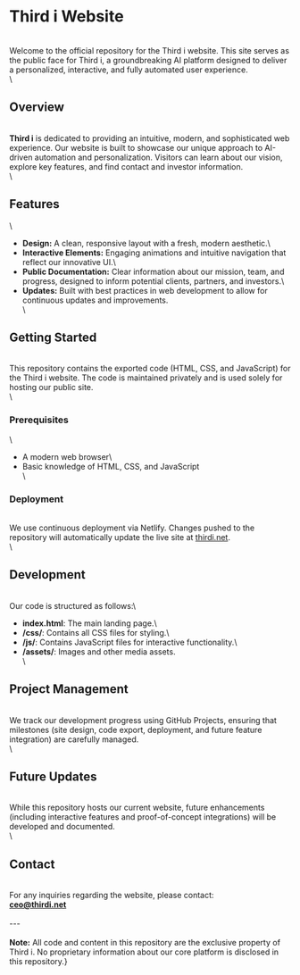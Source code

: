 # Third i Website
\
Welcome to the official repository for the Third i website. This site serves as the public face for Third i, a groundbreaking AI platform designed to deliver a personalized, interactive, and fully automated user experience.\
\
## Overview
\
**Third i** is dedicated to providing an intuitive, modern, and sophisticated web experience. Our website is built to showcase our unique approach to AI-driven automation and personalization. Visitors can learn about our vision, explore key features, and find contact and investor information.\
\
## Features
\
- **Design:** A clean, responsive layout with a fresh, modern aesthetic.\
- **Interactive Elements:** Engaging animations and intuitive navigation that reflect our innovative UI.\
- **Public Documentation:** Clear information about our mission, team, and progress, designed to inform potential clients, partners, and investors.\
- **Updates:** Built with best practices in web development to allow for continuous updates and improvements.\
\
## Getting Started
\
This repository contains the exported code (HTML, CSS, and JavaScript) for the Third i website. The code is maintained privately and is used solely for hosting our public site.\
\
### Prerequisites
\
- A modern web browser\
- Basic knowledge of HTML, CSS, and JavaScript\
\
### Deployment
\
We use continuous deployment via Netlify. Changes pushed to the repository will automatically update the live site at [thirdi.net](http://thirdi.net).\
\
## Development
\
Our code is structured as follows:\
- **index.html**: The main landing page.\
- **/css/**: Contains all CSS files for styling.\
- **/js/**: Contains JavaScript files for interactive functionality.\
- **/assets/**: Images and other media assets.\
\
## Project Management
\
We track our development progress using GitHub Projects, ensuring that milestones (site design, code export, deployment, and future feature integration) are carefully managed.\
\
## Future Updates
\
While this repository hosts our current website, future enhancements (including interactive features and proof-of-concept integrations) will be developed and documented.\
\
## Contact
\
For any inquiries regarding the website, please contact:  \
**ceo@thirdi.net**\
\
---\
\
**Note:** All code and content in this repository are the exclusive property of Third i. No proprietary information about our core platform is disclosed in this repository.}
